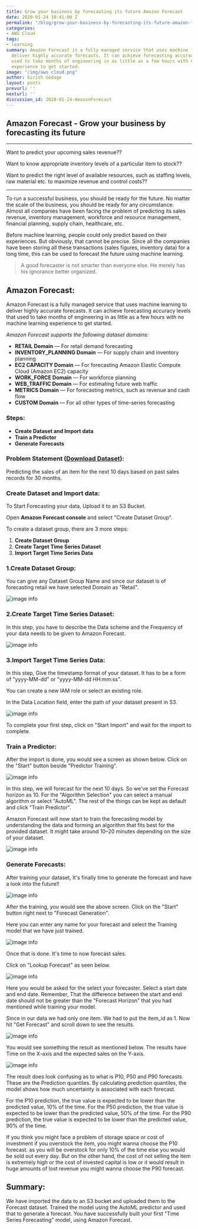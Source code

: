 ```yaml
---
title: Grow your business by forecasting its future Amazon Forecast
date: 2020-01-24 10:41:00 Z
permalink: "/blog/grow-your-business-by-forecasting-its-future-amazon-forecast"
categories:
- AWS Cloud
tags:
- learning
summary: Amazon Forecast is a fully managed service that uses machine learning to
  deliver highly accurate forecasts. It can achieve forecasting accuracy levels that
  used to take months of engineering in as little as a few hours with no machine learning
  experience to get started.
image: "/img/aws_cloud.png"
author: Girish Godage
layout: posts
prevurl: ''
nexturl: ''
discussion_id: 2020-01-24-AmazonForecast
---
```


## Amazon Forecast -  Grow your business by forecasting its future

---

Want to predict your upcoming sales revenue??

Want to know appropriate inventory levels of a particular item to stock??

Want to predict the right level of available resources, such as staffing levels, raw material etc. to maximize revenue and control costs??

---

To run a successful business, you should be ready for the future. No matter the scale of the business, you should be ready for any circumstance. Almost all companies have been facing the problem of predicting its sales revenue, inventory management, workforce and resource management, financial planning, supply chain, healthcare, etc.

Before machine learning, people could only predict based on their experiences. But obviously, that cannot be precise. Since all the companies have been storing all these transactions (sales figures, inventory data) for a long time, this can be used to forecast the future using machine learning.

> A good forecaster is not smarter than everyone else. He merely has his ignorance better organized.

## Amazon Forecast:

Amazon Forecast is a fully managed service that uses machine learning to deliver highly accurate forecasts. It can achieve forecasting accuracy levels that used to take months of engineering in as little as a few hours with no machine learning experience to get started.

*Amazon Forecast supports the following dataset domains:*

* **RETAIL Domain** — For retail demand forecasting
* **INVENTORY_PLANNING Domain** — For supply chain and inventory planning
* **EC2 CAPACITY Domain** — For forecasting Amazon Elastic Compute Cloud (Amazon EC2) capacity
* **WORK_FORCE Domain** — For workforce planning
* **WEB_TRAFFIC Domain** — For estimating future web traffic
* **METRICS Domain** — For forecasting metrics, such as revenue and cash flow
* **CUSTOM Domain** — For all other types of time-series forecasting

### Steps:

* **Create Dataset and Import data**
* **Train a Predictor**
* **Generate Forecasts**
  
### Problem Statement ([Download Dataset](https://drive.google.com/open?id=1vel5vEv12hW5QM8SMiThbFPKoAbpNL7F)):

Predicting the sales of an item for the next 10 days based on past sales records for 30 months.

### Create Dataset and Import data:

To Start Forecasting your data, Upload it to an S3 Bucket.

Open **Amazon Forecast console** and select "Create Dataset Group".

To create a dataset group, there are 3 more steps:

  1. **Create Dataset Group**
  2. **Create Target Time Series Dataset**
  3. **Import Target Time Series Data**

### 1.Create Dataset Group:

You can give any Dataset Group Name and since our dataset is of forecasting retail we have selected Domain as "Retail".

![image info](/img/awscloud/11/1_T0zQWSxDGPxfySrGi_sdhw.png)


### 2.Create Target Time Series Dataset:

In this step, you have to describe the Data scheme and the Frequency of your data needs to be given to Amazon Forecast.

![image info](/img/awscloud/11/1_HxGfagvGpJOp0f11pnzeEQ.png)

### 3.Import Target Time Series Data:

In this step, Give the timestamp format of your dataset. It has to be a form of "yyyy-MM-dd" or "yyyy-MM-dd HH:mm:ss".

You can create a new IAM role or select an existing role.

In the Data Location field, enter the path of your dataset present in S3.

![image info](/img/awscloud/11/1_XW4MCKIUNBQ1wX3vA2_2Iw.png)

To complete your first step, click on "Start Import" and wait for the import to complete.

### Train a Predictor:

After the import is done, you would see a screen as shown below. Click on the "Start" button beside "Predictor Training".

![image info](/img/awscloud/11/1_AqJFbioVP_GBSdGEGBa8Kw.png)

In this step, we will forecast for the next 10 days. So we've set the Forecast horizon as 10. For the "Algorithm Selection" you can select a manual algorithm or select "AutoML". The rest of the things can be kept as default and click "Train Predictor".

Amazon Forecast will now start to train the forecasting model by understanding the data and forming an algorithm that fits best for the provided dataset. It might take around 10–20 minutes depending on the size of your dataset.

![image info](/img/awscloud/11/1_JfjomGjqHuAuMpg2PlBOvw.png)

### Generate Forecasts:

After training your dataset, It's finally time to generate the forecast and have a look into the future!!

![image info](/img/awscloud/11/1_79SgZBhVXO7l6nzq5rmheg.png)


After the training, you would see the above screen. Click on the "Start" button right next to "Forecast Generation".

Here you can enter any name for your forecast and select the Training model that we have just trained.

![image info](/img/awscloud/11/1_DjLCbgSe42NOUl2bvlQ5Hg.png)

Once that is done. It's time to now forecast sales.

Click on "Lookup Forecast" as seen below.

![image info](/img/awscloud/11/1_bUapDWkcRcviTJk8ypPWMQ.png)

Here you would be asked for the select your forecaster. Select a start date and end date. Remember, That the difference between the start and end date should not be greater than the "Forecast Horizon" that you had mentioned while training your model.

Since in our data we had only one item. We had to put the item_id as 1. Now hit "Get Forecast" and scroll down to see the results.

![image info](/img/awscloud/11/1_ctjZv-2Q8AFLKtsZIye6wQ.png)

You would see something the result as mentioned below. The results have Time on the X-axis and the expected sales on the Y-axis.

![image info](/img/awscloud/11/1_-2KHqVwyn5oMEfx1fiLO_w.png)

The result does look confusing as to what is P10, P50 and P90 forecasts. These are the Prediction quantiles. By calculating prediction quantiles, the model shows how much uncertainty is associated with each forecast.

For the P10 prediction, the true value is expected to be lower than the predicted value, 10% of the time. For the P50 prediction, the true value is expected to be lower than the predicted value, 50% of the time. For the P90 prediction, the true value is expected to be lower than the predicted value, 90% of the time.

If you think you might face a problem of storage space or cost of investment if you overstock the item, you might wanna choose the P10 forecast. as you will be overstock for only 10% of the time else you would be sold out every day.
But on the other hand, the cost of not selling the item is extremely high or the cost of invested capital is low or it would result in huge amounts of lost revenue you might wanna choose the P90 forecast.

## Summary:

We have imported the data to an S3 bucket and uploaded them to the Forecast dataset. Trained the model using the AutoML predictor and used that to generate a forecast. You have successfully built your first "Time Series Forecasting" model, using Amazon Forecast.

